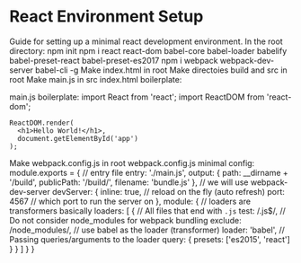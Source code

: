# React Environment Setup
Guide for setting up a minimal react development environment.
In the root directory:
    npm init
    npm i react react-dom babel-core babel-loader babelify babel-preset-react babel-preset-es2017
    npm i webpack webpack-dev-server babel-cli -g
Make index.html in root
Make directoies build and src in root
Make main.js in src
index.html boilerplate:
    <!doctype html>
    <html>
      <head>
        <meta charset="utf-8" />
        <title>React App!</title>
      </head>
      <body>
        <div id="app"></div>
        <script src="build/bundle.js"></script>
      </body>
    </html>
main.js boilerplate:
    import React from 'react';
    import ReactDOM from 'react-dom';
     
    ReactDOM.render(
      <h1>Hello World!</h1>,
      document.getElementById('app')
    );
Make webpack.config.js in root
webpack.config.js minimal config:
    module.exports = {
      // entry file
      entry: './main.js',
      output: {
        path: __dirname + '/build',
        publicPath: '/build/',
        filename: 'bundle.js'
      },
      // we will use webpack-dev-server
      devServer: {
        inline: true, // reload on the fly (auto refresh)
        port: 4567 // which port to run the server on
      },
      module: {
        // loaders are transformers basically
        loaders: [
          {
            // All files that end with `.js`
            test: /\.js$/,
            // Do not consider node_modules for webpack bundling
            exclude: /node_modules/,
            // use babel as the loader (transformer)
            loader: 'babel',
            // Passing queries/arguments to the loader
            query: {
              presets: ['es2015', 'react']
            }
          }
        ]
      }
    }
